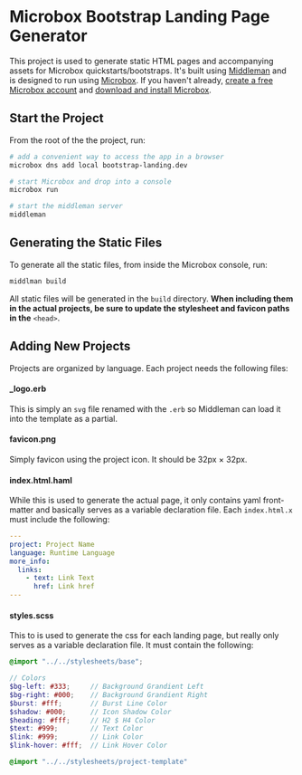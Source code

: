 # Microbox Bootstrap Landing Page Generator

This project is used to generate static HTML pages and accompanying assets for Microbox quickstarts/bootstraps. It's built using [Middleman](https://middlemanapp.com/) and is designed to run using [Microbox](https://microbox.cloud). If you haven't already, [create a free Microbox account](https://dashboard.microbox.cloud/users/register) and [download and install Microbox](https://dashboard.microbox.cloud/download).

## Start the Project
From the root of the the project, run:

```bash
# add a convenient way to access the app in a browser
microbox dns add local bootstrap-landing.dev

# start Microbox and drop into a console
microbox run

# start the middleman server
middleman
```

## Generating the Static Files
To generate all the static files, from inside the Microbox console, run:

```bash
middlman build
```

All static files will be generated in the `build` directory. **When including them in the actual projects, be sure to update the stylesheet and favicon paths in the** `<head>`.

## Adding New Projects
Projects are organized by language. Each project needs the following files:

#### \_logo.erb
This is simply an `svg` file renamed with the `.erb` so Middleman can load it into the template as a partial.

#### favicon.png
Simply favicon using the project icon. It should be 32px × 32px.

#### index.html.haml
While this is used to generate the actual page, it only contains yaml front-matter and basically serves as a variable declaration file. Each `index.html.x` must include the following:

```yaml
---
project: Project Name
language: Runtime Language
more_info:
  links:
    - text: Link Text
      href: Link href
---
```

#### styles.scss
This to is used to generate the css for each landing page, but really only serves as a variable declaration file. It must contain the following:

```scss
@import "../../stylesheets/base";

// Colors
$bg-left: #333;     // Background Grandient Left
$bg-right: #000;    // Background Grandient Right
$burst: #fff;       // Burst Line Color
$shadow: #000;      // Icon Shadow Color
$heading: #fff;     // H2 $ H4 Color
$text: #999;        // Text Color
$link: #999;        // Link Color
$link-hover: #fff;  // Link Hover Color

@import "../../stylesheets/project-template"
```
